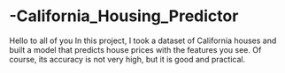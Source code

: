 # -California_Housing_Predictor
Hello to all of you In this project, I took a dataset of California houses and built a model that predicts house prices with the features you see. Of course, its accuracy is not very high, but it is good and practical.
